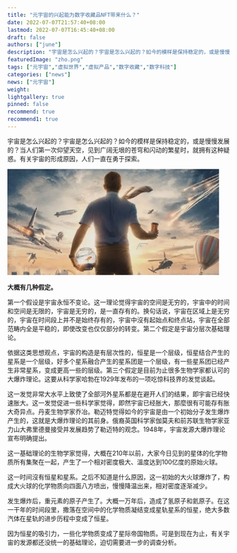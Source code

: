 ```yaml
---
title: "元宇宙的兴起能为数字收藏品NFT带来什么？"
date: 2022-07-07T21:57:40+08:00
lastmod: 2022-07-07T16:45:40+08:00
draft: false
authors: ["june"]
description: "宇宙是怎么兴起的？宇宙是怎么兴起的？如今的模样是保持稳定的，或是慢慢发展的？当人们第一次仰望天空，见到广阔无垠的苍穹和闪动的繁星时，就拥有这种疑惑。有关宇宙的形成原因，人们一直在勇于探索。"
featuredImage: "zho.png"
tags: ["元宇宙","虚拟世界","虚拟产品","数字收藏","数字科技"]
categories: ["news"]
news: ["元宇宙"]
weight: 
lightgallery: true
pinned: false
recommend: true
recommend1: true
---
```




宇宙是怎么兴起的？宇宙是怎么兴起的？如今的模样是保持稳定的，或是慢慢发展的？当人们第一次仰望天空，见到广阔无垠的苍穹和闪动的繁星时，就拥有这种疑惑。有关宇宙的形成原因，人们一直在勇于探索。

![元宇宙](zho.png)



**大概有几种假定。**

第一个假设是宇宙永恒不变论。这一理论觉得宇宙的空间是无穷的，宇宙中的时间和空间是无限的，宇宙是无穷的，是一直存有的。换句话说，宇宙在区域上是无穷的，宇宙在时间段上并不是始终存有的，宇宙中沒有起始点和终点站，宇宙在全部范畴内全是平稳的，即使改变也仅仅部分的转变。第二个假定是宇宙分层次基础理论。

依据这类思想观点，宇宙的构造是有层次性的，恒星是一个层级，恒星结合产生的星系是一个层级，好多个星系融合产生的星系团是一个层级，有一些星系团已经产生非常星系，变成更高一些的层级。第三个假定是目前为止很多生物学家都认可的大爆炸理论。这要从科学家哈勃在1929年发布的一项吃惊科技界的发觉谈起。

这一发觉非常大水平上致使了全部河外星系都是在避开人们的结果，即宇宙已经快速胀大。这一发觉促进一些科学家觉得，即然宇宙已经胀大，那麼很有可能存有胀大奇异点。丹麦生物学家乔冶。勒迈特觉得如今的宇宙是由一个初始分子发生爆炸产生的，这就是大爆炸理论的其前身。俄裔英国科学家伽莫夫和前苏联生物学家亚力山大弗里德曼接受并发展趋势了勒迈特的观念。1948年，宇宙发源大爆炸理论宣布明确提出。

这一基础理论的生物学家觉得，大概在210年以前，大家今日见到的星体的化学物质所有集聚在一起，产生了一个相对密度极大、溫度达到100亿度的原始火球。

这一时间沒有恒星和星系。之后不知道是什么原因，这一初始的大火球爆炸了，构成大火球的化学物质向四面八方喷出，慢慢降温出来，相对密度逐渐减少。

发生爆炸后，重元素的原子产生了。大概一万年后，造成了氢原子和氦原子。在这一干年的时间段里，撒落在空间中的化学物质凝结变成星轨星系的恒星，绝大多数汽体在星轨的进步历程中变成了恒星。

因为恒星的吸引力，一些化学物质变成了星际帝国物质。可是到现在为止，有关宇宙的发源都还没统一的基础理论，迫切需要进一步的调查分析。